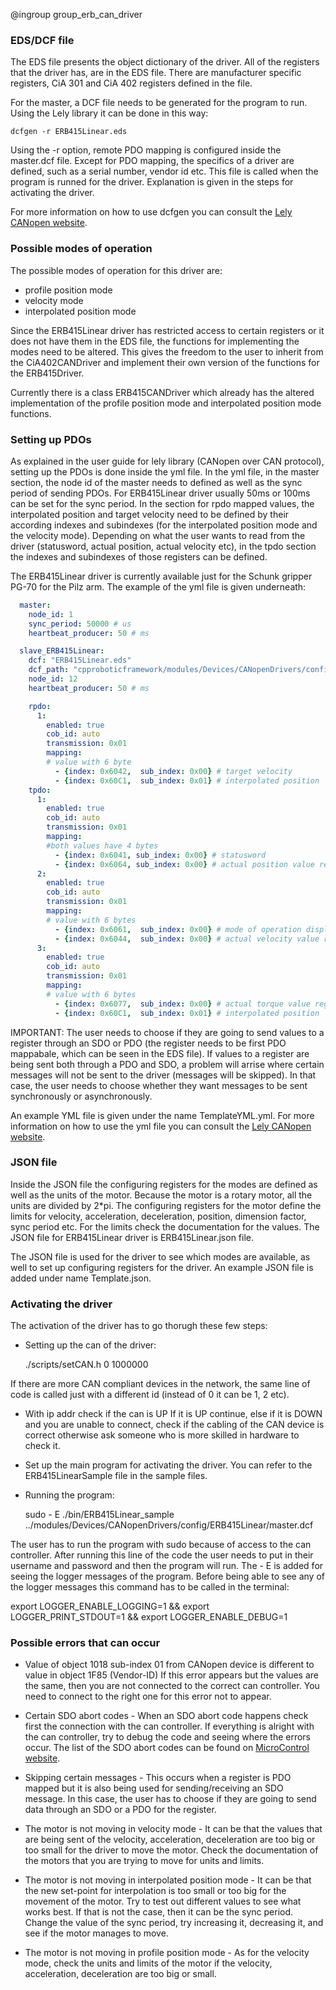 @ingroup group_erb_can_driver

### EDS/DCF file

The EDS file presents the object dictionary of the driver. All of the registers that the driver has, are 
in the EDS file. There are manufacturer specific registers, CiA 301 and CiA 402 registers defined in the
file.

For the master, a DCF file needs to be generated for the program to run. Using the Lely library it can be 
done in this way:

    dcfgen -r ERB415Linear.eds

Using the -r option, remote PDO mapping is configured inside the master.dcf file. Except for PDO
mapping, the specifics of a driver are defined, such as a serial number, vendor id etc. This file
is called when the program is runned for the driver. Explanation is given in the steps for activating
the driver.

For more information on how to use dcfgen you can consult the [Lely CANopen website](https://opensource.lely.com/canopen/docs/dcf-tools/).

### Possible modes of operation

The possible modes of operation for this driver are:

* profile position mode
* velocity mode
* interpolated position mode

Since the ERB415Linear driver has restricted access to certain registers or it does not have them in the EDS file,
the functions for implementing the modes need to be altered. This gives the freedom to the user to inherit
from the CiA402CANDriver and implement their own version of the functions for the ERB415Driver.

Currently there is a class ERB415CANDriver which already has the altered implementation of the profile position mode and interpolated position mode functions.

### Setting up PDOs

As explained in the user guide for lely library (CANopen over CAN protocol), setting up the PDOs is done inside the yml file.
In the yml file, in the master section, the node id of the master needs to defined as well as the sync period of sending PDOs.
For ERB415Linear driver usually 50ms or 100ms can be set for the sync period. In the section for rpdo mapped values, the interpolated position and target velocity need to be defined by their according indexes and subindexes (for the interpolated position mode and the velocity mode). Depending on what the user wants to read from the driver (statusword, actual position, actual velocity etc), in the tpdo 
section the indexes and subindexes of those registers can be defined.

The ERB415Linear driver is currently available just for the Schunk gripper PG-70 for the Pilz arm. The example of
the yml file is given underneath:

```yml
  master:
    node_id: 1
    sync_period: 50000 # us
    heartbeat_producer: 50 # ms

  slave_ERB415Linear:
    dcf: "ERB415Linear.eds"
    dcf_path: "cpproboticframework/modules/Devices/CANopenDrivers/config/ERB415Linear/"
    node_id: 12
    heartbeat_producer: 50 # ms

    rpdo:
      1:
        enabled: true
        cob_id: auto
        transmission: 0x01
        mapping:
        # value with 6 byte
          - {index: 0x6042,  sub_index: 0x00} # target velocity
          - {index: 0x60C1,  sub_index: 0x01} # interpolated position
    tpdo:
      1:
        enabled: true
        cob_id: auto
        transmission: 0x01
        mapping:
        #both values have 4 bytes
          - {index: 0x6041, sub_index: 0x00} # statusword
          - {index: 0x6064, sub_index: 0x00} # actual position value register
      2:
        enabled: true
        cob_id: auto
        transmission: 0x01
        mapping:
        # value with 6 bytes
          - {index: 0x6061,  sub_index: 0x00} # mode of operation display
          - {index: 0x6044,  sub_index: 0x00} # actual velocity value register
      3:
        enabled: true
        cob_id: auto
        transmission: 0x01
        mapping:
        # value with 6 bytes
          - {index: 0x6077,  sub_index: 0x00} # actual torque value register
          - {index: 0x60C1,  sub_index: 0x01} # interpolated position
```


IMPORTANT: The user needs to choose if they are going to send values to a register through an SDO or PDO (the register needs to be first PDO mappabale, which can be seen in the EDS file). If values to a register are being sent both through a PDO and SDO, a problem will arrise where certain messages will not be sent to the driver (messages will be skipped). In that case, the user needs to choose whether they want messages to be sent synchronously or asynchronously.

An example YML file is given under the name TemplateYML.yml.
For more information on how to use the yml file you can consult the [Lely CANopen website](https://opensource.lely.com/canopen/docs/dcf-tools/).

### JSON file

Inside the JSON file the configuring registers for the modes are defined as well as the units of the motor. 
Because the motor is a rotary motor, all the units are divided by 2*pi. The configuring registers for the motor
define the limits for velocity, acceleration, deceleration, position, dimension factor, sync period etc. For 
the limits check the documentation for the values. The JSON file for ERB415Linear driver is ERB415Linear.json file.

The JSON file is used for the driver to see which modes are available, as well to set up configuring registers
for the driver. An example JSON file is added under name Template.json.

### Activating the driver

The activation of the driver has to go thorugh these few steps:

* Setting up the can of the driver:

    ./scripts/setCAN.h 0 1000000

If there are more CAN compliant devices in the network, the same line of code is called just with a different id (instead of 0 it can be 1, 2 etc).

* With ip addr check if the can is UP
If it is UP continue, else if it is DOWN and you are unable
to connect, check if the cabling of the CAN device is correct otherwise ask someone who is more skilled in hardware to check it.

* Set up the main program for activating the driver.
You can refer to the ERB415LinearSample file in the sample files.

* Running the program:

    sudo - E ./bin/ERB415Linear_sample ../modules/Devices/CANopenDrivers/config/ERB415Linear/master.dcf

The user has to run the program with sudo because of access to the can controller. After running this line of the code the user needs to put in their username and password and then the program will run. The - E is added for seeing the logger messages of the program. Before being able to see any of the logger messages this command has to be called in the terminal:

export LOGGER_ENABLE_LOGGING=1 && export LOGGER_PRINT_STDOUT=1 && export LOGGER_ENABLE_DEBUG=1

### Possible errors that can occur

* Value of object 1018 sub-index 01 from CANopen device is different to value in object 1F85 (Vendor-ID)
If this error appears but the values are the same, then you are not connected to the correct can controller.
You need to connect to the right one for this error not to appear.

* Certain SDO abort codes - When an SDO abort code happens check first the connection with the 
can controller. If everything is alright with the can controller, try to debug the code and seeing 
where the errors occur. The list of the SDO abort codes can be found on [MicroControl website](https://microcontrol-umic.github.io/CANopen-Master-Library/group__SDO__ERR.html).

* Skipping certain messages - This occurs when a register is PDO mapped but it is also being used
for sending/receiving an SDO message. In this case, the user has to choose if they are going to send data
through an SDO or a PDO for the register.

* The motor is not moving in velocity mode - It can be that the values that are being sent of the velocity,
acceleration, deceleration are too big or too small for the driver to move the motor. Check the documentation
of the motors that you are trying to move for units and limits.

* The motor is not moving in interpolated position mode - It can be that the new set-point for interpolation
is too small or too big for the movement of the motor. Try to test out different values to see what works best. If that is not the case, then it can be the sync period. Change the value of the sync period, try increasing it, decreasing it, and see if the motor manages to move.

* The motor is not moving in profile position mode - As for the velocity mode, check the units and limits of the motor if the velocity, acceleration, deceleration are too big or small.
